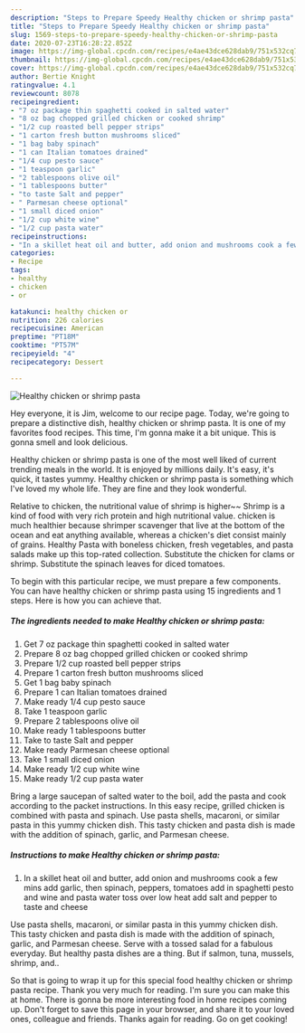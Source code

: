 ```yaml
---
description: "Steps to Prepare Speedy Healthy chicken or shrimp pasta"
title: "Steps to Prepare Speedy Healthy chicken or shrimp pasta"
slug: 1569-steps-to-prepare-speedy-healthy-chicken-or-shrimp-pasta
date: 2020-07-23T16:28:22.852Z
image: https://img-global.cpcdn.com/recipes/e4ae43dce628dab9/751x532cq70/healthy-chicken-or-shrimp-pasta-recipe-main-photo.jpg
thumbnail: https://img-global.cpcdn.com/recipes/e4ae43dce628dab9/751x532cq70/healthy-chicken-or-shrimp-pasta-recipe-main-photo.jpg
cover: https://img-global.cpcdn.com/recipes/e4ae43dce628dab9/751x532cq70/healthy-chicken-or-shrimp-pasta-recipe-main-photo.jpg
author: Bertie Knight
ratingvalue: 4.1
reviewcount: 8078
recipeingredient:
- "7 oz package thin spaghetti cooked in salted water"
- "8 oz bag chopped grilled chicken or cooked shrimp"
- "1/2 cup roasted bell pepper strips"
- "1 carton fresh button mushrooms sliced"
- "1 bag baby spinach"
- "1 can Italian tomatoes drained"
- "1/4 cup pesto sauce"
- "1 teaspoon garlic"
- "2 tablespoons olive oil"
- "1 tablespoons butter"
- "to taste Salt and pepper"
- " Parmesan cheese optional"
- "1 small diced onion"
- "1/2 cup white wine"
- "1/2 cup pasta water"
recipeinstructions:
- "In a skillet heat oil and butter, add onion and mushrooms cook a few mins add garlic, then spinach, peppers, tomatoes add in spaghetti pesto and wine and pasta water toss over low heat add salt and pepper to taste and cheese"
categories:
- Recipe
tags:
- healthy
- chicken
- or

katakunci: healthy chicken or 
nutrition: 226 calories
recipecuisine: American
preptime: "PT18M"
cooktime: "PT57M"
recipeyield: "4"
recipecategory: Dessert

---
```



![Healthy chicken or shrimp pasta](https://img-global.cpcdn.com/recipes/e4ae43dce628dab9/751x532cq70/healthy-chicken-or-shrimp-pasta-recipe-main-photo.jpg)

Hey everyone, it is Jim, welcome to our recipe page. Today, we're going to prepare a distinctive dish, healthy chicken or shrimp pasta. It is one of my favorites food recipes. This time, I'm gonna make it a bit unique. This is gonna smell and look delicious.

Healthy chicken or shrimp pasta is one of the most well liked of current trending meals in the world. It is enjoyed by millions daily. It's easy, it's quick, it tastes yummy. Healthy chicken or shrimp pasta is something which I've loved my whole life. They are fine and they look wonderful.

Relative to chicken, the nutritional value of shrimp is higher~~ Shrimp is a kind of food with very rich protein and high nutritional value. chicken is much healthier because shrimper scavenger that live at the bottom of the ocean and eat anything available, whereas a chicken&#39;s diet consist mainly of grains. Healthy Pasta with boneless chicken, fresh vegetables, and pasta salads make up this top-rated collection. Substitute the chicken for clams or shrimp. Substitute the spinach leaves for diced tomatoes.


To begin with this particular recipe, we must prepare a few components. You can have healthy chicken or shrimp pasta using 15 ingredients and 1 steps. Here is how you can achieve that.

<!--inarticleads1-->

##### The ingredients needed to make Healthy chicken or shrimp pasta:

1. Get 7 oz package thin spaghetti cooked in salted water
1. Prepare 8 oz bag chopped grilled chicken or cooked shrimp
1. Prepare 1/2 cup roasted bell pepper strips
1. Prepare 1 carton fresh button mushrooms sliced
1. Get 1 bag baby spinach
1. Prepare 1 can Italian tomatoes drained
1. Make ready 1/4 cup pesto sauce
1. Take 1 teaspoon garlic
1. Prepare 2 tablespoons olive oil
1. Make ready 1 tablespoons butter
1. Take to taste Salt and pepper
1. Make ready  Parmesan cheese optional
1. Take 1 small diced onion
1. Make ready 1/2 cup white wine
1. Make ready 1/2 cup pasta water


Bring a large saucepan of salted water to the boil, add the pasta and cook according to the packet instructions. In this easy recipe, grilled chicken is combined with pasta and spinach. Use pasta shells, macaroni, or similar pasta in this yummy chicken dish. This tasty chicken and pasta dish is made with the addition of spinach, garlic, and Parmesan cheese. 

<!--inarticleads2-->

##### Instructions to make Healthy chicken or shrimp pasta:

1. In a skillet heat oil and butter, add onion and mushrooms cook a few mins add garlic, then spinach, peppers, tomatoes add in spaghetti pesto and wine and pasta water toss over low heat add salt and pepper to taste and cheese


Use pasta shells, macaroni, or similar pasta in this yummy chicken dish. This tasty chicken and pasta dish is made with the addition of spinach, garlic, and Parmesan cheese. Serve with a tossed salad for a fabulous everyday. But healthy pasta dishes are a thing. But if salmon, tuna, mussels, shrimp, and.. 

So that is going to wrap it up for this special food healthy chicken or shrimp pasta recipe. Thank you very much for reading. I'm sure you can make this at home. There is gonna be more interesting food in home recipes coming up. Don't forget to save this page in your browser, and share it to your loved ones, colleague and friends. Thanks again for reading. Go on get cooking!
